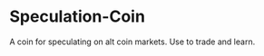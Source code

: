 Speculation-Coin
================

A coin for speculating on  alt coin markets. Use to trade and learn.

